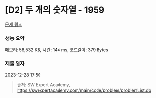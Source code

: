 # [D2] 두 개의 숫자열 - 1959 

[문제 링크](https://swexpertacademy.com/main/code/problem/problemDetail.do?contestProbId=AV5PpoFaAS4DFAUq) 

### 성능 요약

메모리: 58,532 KB, 시간: 144 ms, 코드길이: 379 Bytes

### 제출 일자

2023-12-28 17:50



> 출처: SW Expert Academy, https://swexpertacademy.com/main/code/problem/problemList.do